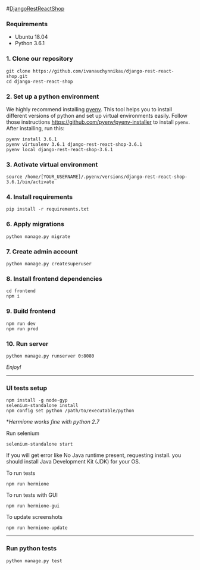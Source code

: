 #[DjangoRestReactShop](https://django-rest-react-shop.herokuapp.com/)

### Requirements
* Ubuntu 18.04
* Python 3.6.1

### 1. Clone our repository
    git clone https://github.com/ivanauchynnikau/django-rest-react-shop.git
    cd django-rest-react-shop

### 2. Set up a python environment
We highly recommend installing [pyenv](https://github.com/pyenv/pyenv).
This tool helps you to install different versions of python and set up
virtual environments easily. Follow those instructions https://github.com/pyenv/pyenv-installer
to install `pyenv`. After installing, run this:

    pyenv install 3.6.1
    pyenv virtualenv 3.6.1 django-rest-react-shop-3.6.1
    pyenv local django-rest-react-shop-3.6.1

### 3. Activate virtual environment
    source /home/[YOUR_USERNAME]/.pyenv/versions/django-rest-react-shop-3.6.1/bin/activate

### 4. Install requirements
    pip install -r requirements.txt

### 6. Apply migrations
    python manage.py migrate

### 7. Create admin account
    python manage.py createsuperuser

### 8. Install frontend dependencies
    cd frontend
    npm i

### 9. Build frontend

    npm run dev
    npm run prod

### 10. Run server
    python manage.py runserver 0:8080

*Enjoy!*

***

### UI tests setup
    npm install -g node-gyp
    selenium-standalone install
    npm config set python /path/to/executable/python

**Hermione works fine with python 2.7*

Run selenium

    selenium-standalone start

If you will get error like No Java runtime present, requesting install. you should install Java Development Kit (JDK) for your OS.

To run tests

    npm run hermione

To run tests with GUI

    npm run hermione-gui

To update screenshots

    npm run hermione-update

***

### Run python tests
    python manage.py test

